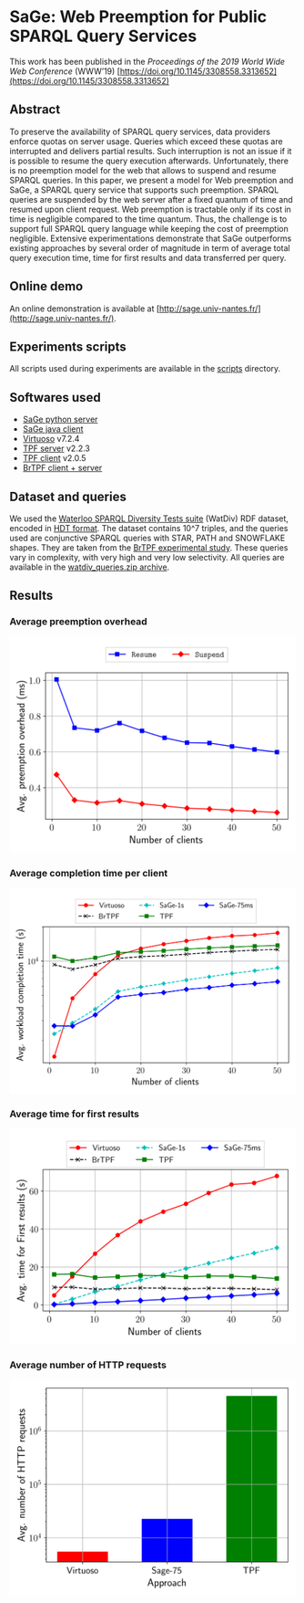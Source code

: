 # SaGe: Web Preemption for Public SPARQL Query Services

This work has been published in the *Proceedings of the 2019 World Wide Web Conference* (WWW’19) [https://doi.org/10.1145/3308558.3313652](https://doi.org/10.1145/3308558.3313652)

## Abstract

To preserve the availability of SPARQL query services, data providers enforce quotas on server usage. Queries which exceed these quotas are interrupted and delivers partial results. Such interruption is not an issue if it is possible to resume the query execution afterwards. Unfortunately, there is no preemption model for the web that allows to suspend and resume SPARQL queries.
In this paper, we present a model for Web preemption and SaGe, a SPARQL query service that supports such preemption. SPARQL queries are suspended by the web server after a fixed quantum of time and resumed upon client request. Web preemption is tractable only if its cost in time is negligible compared to the time quantum. Thus, the challenge is to support full SPARQL query language while keeping the cost of preemption negligible. Extensive experimentations demonstrate that SaGe outperforms existing approaches by several order of magnitude in term of average total query execution time, time for first results and data transferred per query.

## Online demo

An online demonstration is available at [http://sage.univ-nantes.fr/](http://sage.univ-nantes.fr/).

## Experiments scripts

All scripts used during experiments are available in the [scripts](https://github.com/sage-org/sage-experiments/tree/master/scripts) directory.

## Softwares used

* [SaGe python server](https://github.com/sage-org/sage-engine)
* [SaGe java client](https://github.com/sage-org/sage-jena)
* [Virtuoso]() v7.2.4
* [TPF server](https://www.npmjs.com/package/ldf-server) v2.2.3
* [TPF client](https://www.npmjs.com/package/ldf-client) v2.0.5
* [BrTPF client + server](http://olafhartig.de/brTPF-ODBASE2016/)

## Dataset and queries

We used the [Waterloo SPARQL Diversity Tests suite](http://dsg.uwaterloo.ca/watdiv/) (WatDiv) RDF dataset, encoded in [HDT format](http://www.rdfhdt.org/). The dataset contains 10^7 triples, and the queries used are conjunctive SPARQL queries with STAR, PATH and SNOWFLAKE shapes. They are taken from the [BrTPF experimental study](http://olafhartig.de/brTPF-ODBASE2016/#data). These queries vary in complexity, with very high and very low selectivity. All queries are available in the [watdiv_queries.zip archive](https://github.com/sage-org/sage-experiments/blob/master/watdiv_queries.zip).

## Results

### Average preemption overhead

![Average preemption overhead](https://raw.githubusercontent.com/sage-org/sage-experiments/master/scripts/plots/overhead.png)

### Average completion time per client

![Average workload completion time](https://raw.githubusercontent.com/sage-org/sage-experiments/master/scripts/plots/total_time.png)

### Average time for first results

![Average time for first results](https://raw.githubusercontent.com/sage-org/sage-experiments/master/scripts/plots/time_first_results.png)

### Average number of HTTP requests

![Average number of HTTP requests](https://raw.githubusercontent.com/sage-org/sage-experiments/master/scripts/plots/http_requests.png)
